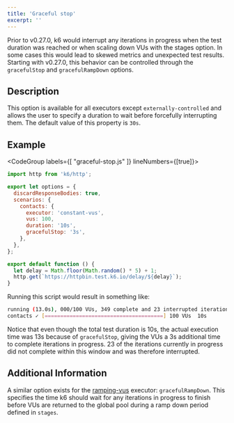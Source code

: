 ```yaml
---
title: 'Graceful stop'
excerpt: ''
---
```


Prior to v0.27.0, k6 would interrupt any iterations in progress when the test duration was reached
or when scaling down VUs with the stages option. In some cases this would lead to skewed metrics
and unexpected test results. Starting with v0.27.0, this behavior can be controlled through the
`gracefulStop` and `gracefulRampDown` options.

## Description

This option is available for all executors except `externally-controlled` and allows the
user to specify a duration to wait before forcefully interrupting them. The default value
of this property is `30s`.

## Example

<CodeGroup labels={[ "graceful-stop.js" ]} lineNumbers={[true]}>

```javascript
import http from 'k6/http';

export let options = {
  discardResponseBodies: true,
  scenarios: {
    contacts: {
      executor: 'constant-vus',
      vus: 100,
      duration: '10s',
      gracefulStop: '3s',
    },
  },
};

export default function () {
  let delay = Math.floor(Math.random() * 5) + 1;
  http.get(`https://httpbin.test.k6.io/delay/${delay}`);
}
```

</CodeGroup>

Running this script would result in something like:

```bash
running (13.0s), 000/100 VUs, 349 complete and 23 interrupted iterations
contacts ✓ [======================================] 100 VUs  10s
```

Notice that even though the total test duration is 10s, the actual execution time was 13s
because of `gracefulStop`, giving the VUs a 3s additional time to complete iterations in progress. 23
of the iterations currently in progress did not complete within this window and was therefore interrupted.

## Additional Information

A similar option exists for the [ramping-vus](/using-k6/scenarios/executors/ramping-vus) executor: `gracefulRampDown`. This
specifies the time k6 should wait for any iterations in progress to finish before
VUs are returned to the global pool during a ramp down period defined in `stages`.
